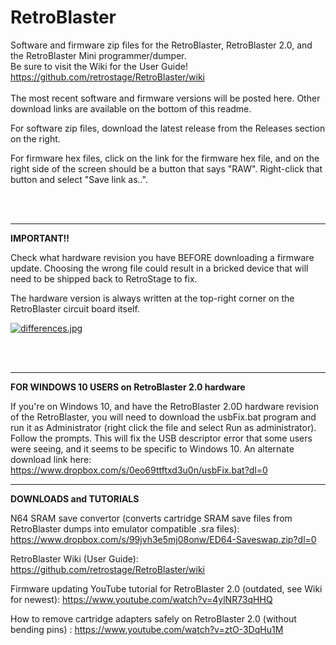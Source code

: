 # RetroBlaster
Software and firmware zip files for the RetroBlaster, RetroBlaster 2.0, and the RetroBlaster Mini programmer/dumper.
<br />
Be sure to visit the Wiki for the User Guide! https://github.com/retrostage/RetroBlaster/wiki
<br />
<br />
The most recent software and firmware versions will be posted here. Other download links are available on the bottom of this readme.

For software zip files, download the latest release from the Releases section on the right.

For firmware hex files, click on the link for the firmware hex file, and on the right side of the screen should be a button that says "RAW". Right-click that button and select "Save link as..". 

<br />
<br />

---------
**IMPORTANT!!**

Check what hardware revision you have BEFORE downloading a firmware update. Choosing the wrong file could result in a bricked device that will need to be shipped back to RetroStage to fix.

The hardware version is always written at the top-right corner on the RetroBlaster circuit board itself.

[![differences.jpg](https://i.postimg.cc/tgSP7cVy/differences.jpg)](https://postimg.cc/gwhrTNDB)

<br />
<br />

---------    

**FOR WINDOWS 10 USERS on RetroBlaster 2.0 hardware**

If you're on Windows 10, and have the RetroBlaster 2.0D hardware revision of the RetroBlaster, you will need to download the usbFix.bat program and run it as Administrator (right click the file and select Run as administrator). Follow the prompts.
This will fix the USB descriptor error that some users were seeing, and it seems to be specific to Windows 10.
An alternate download link here: https://www.dropbox.com/s/0eo69ttftxd3u0n/usbFix.bat?dl=0


---------

**DOWNLOADS and TUTORIALS**

N64 SRAM save convertor (converts cartridge SRAM save files from RetroBlaster dumps into emulator compatible .sra files): https://www.dropbox.com/s/99jvh3e5mj08onw/ED64-Saveswap.zip?dl=0


RetroBlaster Wiki (User Guide): https://github.com/retrostage/RetroBlaster/wiki

Firmware updating YouTube tutorial for RetroBlaster 2.0 (outdated, see Wiki for newest): https://www.youtube.com/watch?v=4ylNR73qHHQ

How to remove cartridge adapters safely on RetroBlaster 2.0 (without bending pins) : https://www.youtube.com/watch?v=ztO-3DqHu1M
